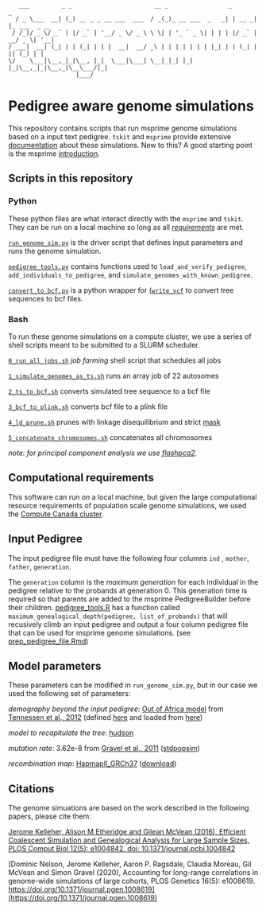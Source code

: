 

       ___         _ _                       __ _                 _       _             
      / _ \___  __| (_) __ _ _ __ ___  ___  / _(_)_ __ ___  _   _| | __ _| |_ ___  _ __ 
     / /_)/ _ \/ _` | |/ _` | '__/ _ \/ _ \ \ \| | '_ ` _ \| | | | |/ _` | __/ _ \| '__|
    / ___|  __| (_| | | (_| | | |  __|  __/ _\ | | | | | | | |_| | | (_| | || (_) | |   
    \/    \___|\__,_|_|\__, |_|  \___|\___| \__|_|_| |_| |_|\__,_|_|\__,_|\__\___/|_|   
                       |___/                                                            

                                                                                                                                                                                                                   
# Pedigree aware genome simulations

This repository contains scripts that run msprime genome simulations based on a input text pedigree. `tskit` and `msprime` provide extensive [documentation](https://tskit.dev/msprime/docs/latest/api.html#msprime.sim_ancestry) about these simulations. New to this? A good starting point is the msprime [introduction](https://tskit.dev/msprime/docs/stable/intro.html). 

## Scripts in this repository
### Python
These python files are what interact directly with the `msprime` and `tskit`. They can be run on a local machine so long as all [*requirements*](https://github.com/sgravel/msprime_genealogy_test/blob/main/misc/pedsim_requirements.txt) are met. 

[`run_genome_sim.py`](https://github.com/sgravel/msprime_genealogy_test/blob/main/code/run_genome_sim.py) is the driver script that defines input parameters and runs the genome simulation.

[`pedigree_tools.py`](https://github.com/sgravel/msprime_genealogy_test/blob/main/code/pedigree_tools.py) contains functions used to `load_and_verify_pedigree`, `add_individuals_to_pedigree`, and `simulate_genomes_with_known_pedigree`.   

[`convert_to_bcf.py`](https://github.com/sgravel/msprime_genealogy_test/blob/main/code/convert_to_bcf.py) is a python wrapper for ([`write_vcf`](https://tskit.dev/tskit/docs/stable/python-api.html#tskit.TreeSequence.write_vcf) to convert tree sequences to bcf files.

### Bash
To run these genome simulations on a compute cluster, we use a series of shell scripts meant to be submitted to a SLURM scheduler.

[`0_run_all_jobs.sh`](https://github.com/sgravel/msprime_genealogy_test/blob/main/code/0_run_all_jobs.sh) _job farming_ shell script that schedules all jobs

[`1_simulate_genomes_as_ts.sh`](https://github.com/sgravel/msprime_genealogy_test/blob/main/code/1_simulate_genomes_as_ts.sh) runs an array job of 22 autosomes

[`2_ts_to_bcf.sh`](https://github.com/sgravel/msprime_genealogy_test/blob/main/code/2_ts_to_bcf.sh) converts simulated tree sequence to a bcf file

[`3_bcf_to_plink.sh`](https://github.com/sgravel/msprime_genealogy_test/blob/main/code/3_bcf_to_plink.sh) converts bcf file to a plink file

[`4_ld_prune.sh`](https://github.com/sgravel/msprime_genealogy_test/blob/main/code/4_ld_prune.sh) prunes with linkage disequilibrium and strict [mask](http://ftp.1000genomes.ebi.ac.uk/vol1/ftp/release/20130502/supporting/accessible_genome_masks/20140520.strict_mask.autosomes.bed)

[`5_concatenate_chromosomes.sh`](https://github.com/sgravel/msprime_genealogy_test/blob/main/code/5_concatenate_chromosomes.sh) concatenates all chromosomes 

_note: for principal component analysis we use [flashpca2](https://github.com/gabraham/flashpca)._

## Computational requirements
This software can run on a local machine, but given the large computational resource requirements of population scale genome simulations, we used the [Compute Canada cluster](https://docs.computecanada.ca/).

## Input Pedigree
The input pedigree file must have the following four columns `ind` , `mother`, `father`, `generation`. 

The `generation` column is the _maximum generation_ for each individual in the pedigree relative to the probands at generation 0. This generation time is required so that parents are added to the msprime PedigreeBuilder before their children. [pedigree_tools.R](https://github.com/sgravel/msprime_genealogy_test/blob/main/misc/pedigree_tools.R) has a function called `maximum_genealogical_depth(pedigree, list_of_probands)` that will recusively climb an input pedigree and output a four column pedigree file that can be used for msprime genome simulations. (see [prep_pedigree_file.Rmd](https://github.com/sgravel/msprime_genealogy_test/blob/main/misc/prep_pedigree_file.Rmd))


## Model parameters
These parameters can be modified in `run_genome_sim.py`, but in our case we used the following set of parameters:

_demography beyond the input pedigree_: [Out of Africa model](https://tskit.dev/msprime/docs/latest/demography.html) from [Tennessen et al., 2012](https://www.science.org/doi/10.1126/science.1219240) (defined [here](https://popsim-consortium.github.io/stdpopsim-docs/stable/catalog.html?highlight=ooa#sec_catalog_homsap_models_outofafrica_2t12) and loaded from [here](https://github.com/sgravel/msprime_genealogy_test/blob/main/misc/https://github.com/sgravel/msprime_genealogy_test/blob/main/code/Tennessen_ooa_2T12.yaml))

_model to recapitulate the tree_: [hudson](https://tskit.dev/msprime/docs/latest/ancestry.html#hudson-coalescent)

_mutation rate_: 3.62e-8 from [Gravel et al., 2011](https://www.pnas.org/content/108/29/11983) ([stdpopsim](https://github.com/popsim-consortium/stdpopsim/blob/70bc680c41c3e64cc8bc0e2d2586403ac7a39d6b/stdpopsim/catalog/HomSap/demographic_models.py#L369))

_recombination map_: [HapmapII_GRCh37](https://popsim-consortium.github.io/stdpopsim-docs/stable/index.html) ([download](https://stdpopsim.s3-us-west-2.amazonaws.com/genetic_maps/HomSap/HapmapII_GRCh37_RecombinationHotspots.tar.gz))


## Citations

The genome simuations are based on the work described in the following papers, please cite them:

[Jerome Kelleher, Alison M Etheridge and Gilean McVean (2016), Efficient Coalescent Simulation and Genealogical Analysis for Large Sample Sizes, PLOS Comput Biol 12(5): e1004842. doi: 10.1371/journal.pcbi.1004842](http://dx.doi.org/10.1371/journal.pcbi.1004842)

[Dominic Nelson, Jerome Kelleher, Aaron P. Ragsdale, Claudia Moreau, Gil McVean and Simon Gravel (2020), Accounting for long-range correlations in genome-wide simulations of large cohorts, PLOS Genetics 16(5): e1008619. https://doi.org/10.1371/journal.pgen.1008619](https://doi.org/10.1371/journal.pgen.1008619)
